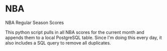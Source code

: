 # NBA
NBA Regular Season Scores

This python script pulls in all NBA scores for the current month and appends them to a local PostgreSQL table. Since I'm doing this every day, it also includes a SQL query to remove all duplicates.
